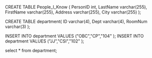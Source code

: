 

CREATE TABLE People_I_Know ( PersonID int,
    LastName varchar(255),
    FirstName varchar(255),
    Address varchar(255),
    City varchar(255)
		);


CREATE TABLE department(
     ID varchar(4),
     Dept varchar(4),
     RoomNum varchar(3)
 );


 INSERT INTO department VALUES ("OBC","CP","104" );
 INSERT INTO department VALUES ("JJ","CSI","102" );


select * from department;
